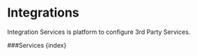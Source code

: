 # Integrations


Integration Services is platform to configure 3rd Party Services.

###Services
{index}